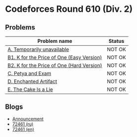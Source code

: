 # Codeforces Round 610 (Div. 2)

## Problems

|Problem name|Status|
|------------|---------|
| [A. Temporarily unavailable](problems/A._Temporarily_unavailable.md)|NOT OK|
| [B1. K for the Price of One (Easy Version)](problems/B1._K_for_the_Price_of_One_(Easy_Version).md)|NOT OK|
| [B2. K for the Price of One (Hard Version)](problems/B2._K_for_the_Price_of_One_(Hard_Version).md)|NOT OK|
| [C. Petya and Exam](problems/C._Petya_and_Exam.md)|NOT OK|
| [D. Enchanted Artifact](problems/D._Enchanted_Artifact.md)|NOT OK|
| [E. The Cake Is a Lie](problems/E._The_Cake_Is_a_Lie.md)|NOT OK|
## Blogs

- [Announcement](blogs/Announcement.md)
- [72461 (ru)](blogs/72461_(ru).md)
- [72461 (en)](blogs/72461_(en).md)
